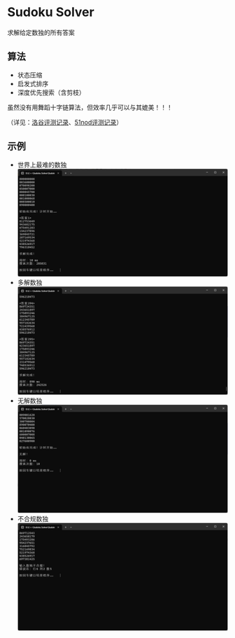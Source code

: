 # Sudoku Solver
 求解给定数独的所有答案

## 算法
- 状态压缩
- 启发式排序
- 深度优先搜索（含剪枝）

虽然没有用舞蹈十字链算法，但效率几乎可以与其媲美！！！

（详见：[洛谷评测记录](https://www.luogu.com.cn/record/158037918)、[51nod评测记录](https://www.51nod.com/Challenge/ProblemSubmitDetail.html#judgeId=1714813)）

## 示例
- 世界上最难的数独
![世界上最难的数独](./assets/sample1.png)
- 多解数独
![多解数独](./assets/sample2.png)
- 无解数独
![无解数独](./assets/sample3.png)
- 不合规数独
![不合规数独](./assets/sample4.png)
